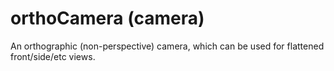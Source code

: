 # orthoCamera (camera)

An orthographic (non-perspective) camera, which can be used for flattened front/side/etc views.